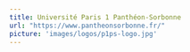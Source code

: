 ```yaml
---
title: Université Paris 1 Panthéon-Sorbonne
url: "https://www.pantheonsorbonne.fr/"
picture: 'images/logos/p1ps-logo.jpg'
---
```

